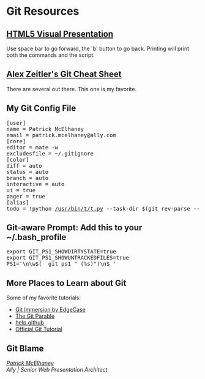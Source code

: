 
<h1>Git Resources</h1>

<h2><a href="presentation.html">HTML5 Visual Presentation</a></h2>
<p>Use space bar to go forward, the 'b' button to go back. Printing will print both the
commands and the script.</p>

<h2><a href="https://github.com/AlexZeitler/gitcheatsheet/raw/7c749a57f180abfe0112071d886296a70f6b4bb8/gitcheatsheet.pdf">Alex Zeitler's Git Cheat Sheet</a></h2>
<p>There are several out there. This one is my favorite.</p>

<h2>My Git Config File</h2>
<pre>
[user]
name = Patrick McElhaney
email = patrick.mcelhaney@ally.com
[core]
editor = mate -w
excludesfile = ~/.gitignore
[color]
diff = auto
status = auto
branch = auto
interactive = auto
ui = true
pager = true
[alias]
todo = !python <a href="http://stevelosh.com/projects/t/" title="t.py script by Steve Losh">/usr/bin/t/t.py</a> --task-dir $(git rev-parse --show-toplevel) --list todo
</pre>

<h2>Git-aware Prompt: Add this to your ~/.bash_profile</h2>
<pre>
export GIT_PS1_SHOWDIRTYSTATE=true
export GIT_PS1_SHOWUNTRACKEDFILES=true
PS1='\n\w$(__git_ps1 " (%s)")\n$ '
</pre>



<h2>More Places to Learn about Git</h2>

<p>Some of my favorite tutorials:</p>

<ul>
    <li><a href="http://gitimmersion.com/" title="Git Immersion - Brought to you by EdgeCase">Git Immersion by EdgeCase</a></li>
    <li><a href="http://tom.preston-werner.com/2009/05/19/the-git-parable.html" title="The Git Parable">The Git Parable</a></li>
    <li><a href="http://help.github.com/">help.github</a></li>
    <li><a href="http://www.kernel.org/pub/software/scm/git/docs/gittutorial.html">Official Git Tutorial</a></li>
</ul>

<h2>Git Blame</h2>
<cite>
<a href="mailto:pmcelhaney@gmail.com">Patrick McElhaney</a><br>
Ally | Senior Web Presentation Architect
</cite>


